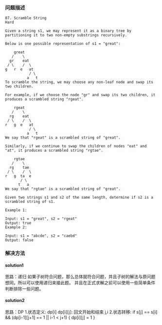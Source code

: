 
### 问题描述
```
87. Scramble String
Hard

Given a string s1, we may represent it as a binary tree by partitioning it to two non-empty substrings recursively.

Below is one possible representation of s1 = "great":

    great
   /    \
  gr    eat
 / \    /  \
g   r  e   at
           / \
          a   t
To scramble the string, we may choose any non-leaf node and swap its two children.

For example, if we choose the node "gr" and swap its two children, it produces a scrambled string "rgeat".

    rgeat
   /    \
  rg    eat
 / \    /  \
r   g  e   at
           / \
          a   t
We say that "rgeat" is a scrambled string of "great".

Similarly, if we continue to swap the children of nodes "eat" and "at", it produces a scrambled string "rgtae".

    rgtae
   /    \
  rg    tae
 / \    /  \
r   g  ta  e
       / \
      t   a
We say that "rgtae" is a scrambled string of "great".

Given two strings s1 and s2 of the same length, determine if s2 is a scrambled string of s1.

Example 1:

Input: s1 = "great", s2 = "rgeat"
Output: true
Example 2:

Input: s1 = "abcde", s2 = "caebd"
Output: false

```  

### 解决方法
#### solution1
思路：递归
如果子树符合问题，那么总体就符合问题，并且子树的解法与原问题想同，所以可以使用递归来接此题。
并且在正式求解之前可以使用一些简单条件判断排除一些问题。


#### solution2
思路：DP
1.状态定义: dp[i] 
dp[i][j]: 回文开始和结束 j,i
2.状态转移: if s[j] == s[i] && (dp[i-1][j+1] == 1 || i-1 < j+1) {
            dp[i][j] = 1
            }
